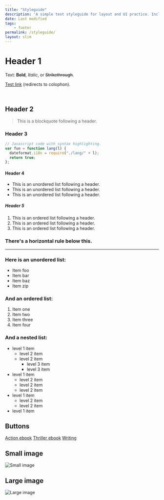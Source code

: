 ```yaml
---
title: "Styleguide"
description: 'A simple text styleguide for layout and UI practice. Includes base styles that are applied across the site.'
date: Last modified
tags:
    - footer
permalink: /styleguide/
layout: slim
---
```


# Header 1

Text: **Bold**, _Italic_, or ~~Strikethrough~~.

[Test link](/colophon) (redirects to colophon).

<br>

## Header 2

> This is a blockquote following a header.

### Header 3

```js
// Javascript code with syntax highlighting.
var fun = function lang(l) {
  dateformat.i18n = require("./lang/" + l);
  return true;
};
```

#### Header 4

- This is an unordered list following a header.
- This is an unordered list following a header.
- This is an unordered list following a header.

##### Header 5

1.  This is an ordered list following a header.
2.  This is an ordered list following a header.
3.  This is an ordered list following a header.

### There's a horizontal rule below this.

---

### Here is an unordered list:

- Item foo
- Item bar
- Item baz
- Item zip

### And an ordered list:

1.  Item one
1.  Item two
1.  Item three
1.  Item four

### And a nested list:

- level 1 item
    - level 2 item
    - level 2 item
        - level 3 item
        - level 3 item
- level 1 item
    - level 2 item
    - level 2 item
    - level 2 item
- level 1 item
    - level 2 item
    - level 2 item
- level 1 item


## Buttons

<div class="mt-sm activity-module button__container mr-auto mb-md slide-up-half max-content-width">
    <a class="button button--primary" href="/writing/caper" title="Caper">Action ebook</a>
    <a class="button button--secondary" href="/writing/damage" title="Caper">Thriller ebook</a>
    <a class="button button--tertiary" href="/writing/" title="Writing">Writing</a>
</div>

## Small image

![Small image](https://placehold.co/256x256/pink/black "Small image")

## Large image

![Large image](https://placehold.co/512x512/black/pink "Large image")
